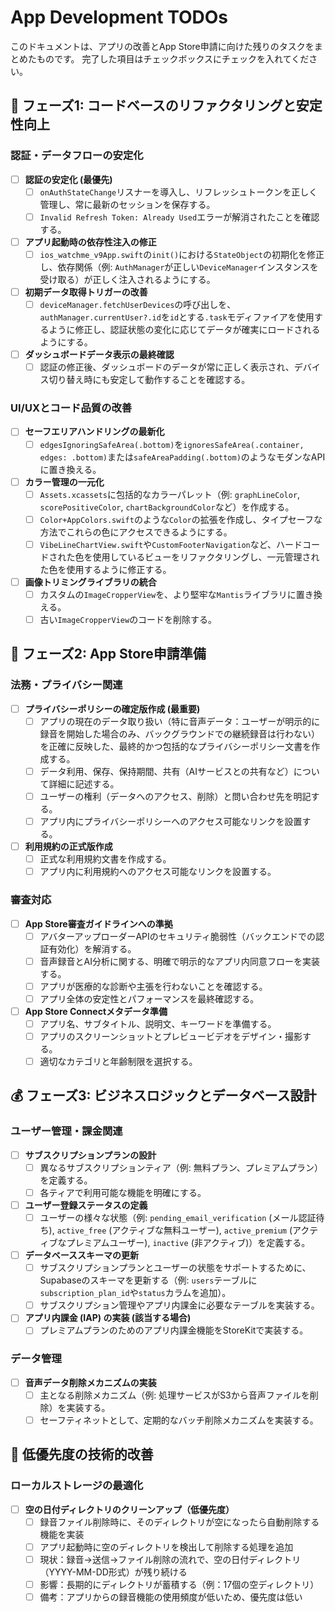 # App Development TODOs

このドキュメントは、アプリの改善とApp Store申請に向けた残りのタスクをまとめたものです。
完了した項目はチェックボックスにチェックを入れてください。

## 🚀 フェーズ1: コードベースのリファクタリングと安定性向上

### 認証・データフローの安定化
- [ ] **認証の安定化 (最優先)**
    - [ ] `onAuthStateChange`リスナーを導入し、リフレッシュトークンを正しく管理し、常に最新のセッションを保存する。
    - [ ] `Invalid Refresh Token: Already Used`エラーが解消されたことを確認する。
- [ ] **アプリ起動時の依存性注入の修正**
    - [ ] `ios_watchme_v9App.swift`の`init()`における`StateObject`の初期化を修正し、依存関係（例: `AuthManager`が正しい`DeviceManager`インスタンスを受け取る）が正しく注入されるようにする。
- [ ] **初期データ取得トリガーの改善**
    - [ ] `deviceManager.fetchUserDevices`の呼び出しを、`authManager.currentUser?.id`を`id`とする`.task`モディファイアを使用するように修正し、認証状態の変化に応じてデータが確実にロードされるようにする。
- [ ] **ダッシュボードデータ表示の最終確認**
    - [ ] 認証の修正後、ダッシュボードのデータが常に正しく表示され、デバイス切り替え時にも安定して動作することを確認する。

### UI/UXとコード品質の改善
- [ ] **セーフエリアハンドリングの最新化**
    - [ ] `edgesIgnoringSafeArea(.bottom)`を`ignoresSafeArea(.container, edges: .bottom)`または`safeAreaPadding(.bottom)`のようなモダンなAPIに置き換える。
- [ ] **カラー管理の一元化**
    - [ ] `Assets.xcassets`に包括的なカラーパレット（例: `graphLineColor`, `scorePositiveColor`, `chartBackgroundColor`など）を作成する。
    - [ ] `Color+AppColors.swift`のような`Color`の拡張を作成し、タイプセーフな方法でこれらの色にアクセスできるようにする。
    - [ ] `VibeLineChartView.swift`や`CustomFooterNavigation`など、ハードコードされた色を使用しているビューをリファクタリングし、一元管理された色を使用するように修正する。
- [ ] **画像トリミングライブラリの統合**
    - [ ] カスタムの`ImageCropperView`を、より堅牢な`Mantis`ライブラリに置き換える。
    - [ ] 古い`ImageCropperView`のコードを削除する。

## 🍎 フェーズ2: App Store申請準備

### 法務・プライバシー関連
- [ ] **プライバシーポリシーの確定版作成 (最重要)**
    - [ ] アプリの現在のデータ取り扱い（特に音声データ：ユーザーが明示的に録音を開始した場合のみ、バックグラウンドでの継続録音は行わない）を正確に反映した、最終的かつ包括的なプライバシーポリシー文書を作成する。
    - [ ] データ利用、保存、保持期間、共有（AIサービスとの共有など）について詳細に記述する。
    - [ ] ユーザーの権利（データへのアクセス、削除）と問い合わせ先を明記する。
    - [ ] アプリ内にプライバシーポリシーへのアクセス可能なリンクを設置する。
- [ ] **利用規約の正式版作成**
    - [ ] 正式な利用規約文書を作成する。
    - [ ] アプリ内に利用規約へのアクセス可能なリンクを設置する。

### 審査対応
- [ ] **App Store審査ガイドラインへの準拠**
    - [ ] アバターアップローダーAPIのセキュリティ脆弱性（バックエンドでの認証有効化）を解消する。
    - [ ] 音声録音とAI分析に関する、明確で明示的なアプリ内同意フローを実装する。
    - [ ] アプリが医療的な診断や主張を行わないことを確認する。
    - [ ] アプリ全体の安定性とパフォーマンスを最終確認する。
- [ ] **App Store Connectメタデータ準備**
    - [ ] アプリ名、サブタイトル、説明文、キーワードを準備する。
    - [ ] アプリのスクリーンショットとプレビュービデオをデザイン・撮影する。
    - [ ] 適切なカテゴリと年齢制限を選択する。

## 💰 フェーズ3: ビジネスロジックとデータベース設計

### ユーザー管理・課金関連
- [ ] **サブスクリプションプランの設計**
    - [ ] 異なるサブスクリプションティア（例: 無料プラン、プレミアムプラン）を定義する。
    - [ ] 各ティアで利用可能な機能を明確にする。
- [ ] **ユーザー登録ステータスの定義**
    - [ ] ユーザーの様々な状態（例: `pending_email_verification` (メール認証待ち), `active_free` (アクティブな無料ユーザー), `active_premium` (アクティブなプレミアムユーザー), `inactive` (非アクティブ)）を定義する。
- [ ] **データベーススキーマの更新**
    - [ ] サブスクリプションプランとユーザーの状態をサポートするために、Supabaseのスキーマを更新する（例: `users`テーブルに`subscription_plan_id`や`status`カラムを追加）。
    - [ ] サブスクリプション管理やアプリ内課金に必要なテーブルを実装する。
- [ ] **アプリ内課金 (IAP) の実装 (該当する場合)**
    - [ ] プレミアムプランのためのアプリ内課金機能をStoreKitで実装する。

### データ管理
- [ ] **音声データ削除メカニズムの実装**
    - [ ] 主となる削除メカニズム（例: 処理サービスがS3から音声ファイルを削除）を実装する。
    - [ ] セーフティネットとして、定期的なバッチ削除メカニズムを実装する。

## 🔧 低優先度の技術的改善

### ローカルストレージの最適化
- [ ] **空の日付ディレクトリのクリーンアップ（低優先度）**
    - [ ] 録音ファイル削除時に、そのディレクトリが空になったら自動削除する機能を実装
    - [ ] アプリ起動時に空のディレクトリを検出して削除する処理を追加
    - [ ] 現状：録音→送信→ファイル削除の流れで、空の日付ディレクトリ（YYYY-MM-DD形式）が残り続ける
    - [ ] 影響：長期的にディレクトリが蓄積する（例：17個の空ディレクトリ）
    - [ ] 備考：アプリからの録音機能の使用頻度が低いため、優先度は低い
